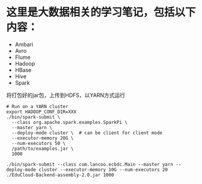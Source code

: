 # 这里是大数据相关的学习笔记，包括以下内容：
- Ambari
- Avro
- Flume
- Hadoop
- HBase
- Hive
- Spark

将打包好的jar包，上传到HDFS，以YARN方式运行
```
# Run on a YARN cluster
export HADOOP_CONF_DIR=XXX
./bin/spark-submit \
  --class org.apache.spark.examples.SparkPi \
  --master yarn \
  --deploy-mode cluster \  # can be client for client mode
  --executor-memory 20G \
  --num-executors 50 \
  /path/to/examples.jar \
  1000
```

```
./bin/spark-submit --class com.lancoo.ecbdc.Main --master yarn --deploy-mode cluster --executor-memory 10G --num-executors 20 ./EduCloud-Backend-assembly-2.0.jar 1000
```
